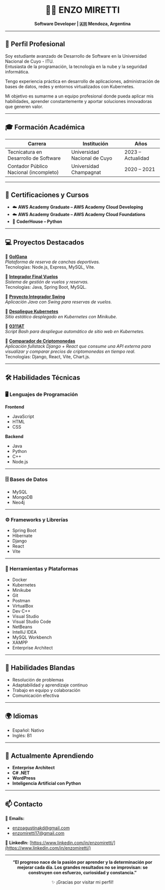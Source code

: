 <h1 align="center">👨‍💻 ENZO MIRETTI</h1>

<p align="center"><b>Software Developer | 🇦🇷 Mendoza, Argentina</b></p>

---

## 🚀 Perfil Profesional

Soy estudiante avanzado de Desarrollo de Software en la Universidad Nacional de Cuyo - ITU.  
Entusiasta de la programación, la tecnología en la nube y la seguridad informática.  

Tengo experiencia práctica en desarrollo de aplicaciones, administración de bases de datos, redes y entornos virtualizados con Kubernetes.  

Mi objetivo es sumarme a un equipo profesional donde pueda aplicar mis habilidades, aprender constantemente y aportar soluciones innovadoras que generen valor.

---

## 🎓 Formación Académica

<div align="center">

<table>
  <thead>
    <tr>
      <th>Carrera</th>
      <th>Institución</th>
      <th>Años</th>
    </tr>
  </thead>
  <tbody>
    <tr>
      <td>Tecnicatura en Desarrollo de Software</td>
      <td>Universidad Nacional de Cuyo</td>
      <td>2023 – Actualidad</td>
    </tr>
    <tr>
      <td>Contador Público Nacional (incompleto)</td>
      <td>Universidad Champagnat</td>
      <td>2020 – 2021</td>
    </tr>
  </tbody>
</table>

</div>

---

## 📜 Certificaciones y Cursos

- ☁️ **AWS Academy Graduate – AWS Academy Cloud Developing**
- ☁️ **AWS Academy Graduate – AWS Academy Cloud Foundations**
- 🐍 **CoderHouse – Python**

---

## 💻 Proyectos Destacados

🔹 **[GolGana](https://github.com/enzomiretti/GolGana)**  
_Plataforma de reserva de canchas deportivas._  
Tecnologías: Node.js, Express, MySQL, Vite.

🔹 **[Integrador Final Vuelos](https://github.com/enzomiretti/IntegradorFinalVuelos_MirettiEnzo)**  
_Sistema de gestión de vuelos y reservas._  
Tecnologías: Java, Spring Boot, MySQL.

🔹 **[Proyecto Integrador Swing](https://github.com/enzomiretti/ProyectoIntegradorSwing)**  
_Aplicación Java con Swing para reservas de vuelos._

🔹 **[Despliegue Kubernetes](https://github.com/enzomiretti/K8S_Cloud_Computing)**  
_Sitio estático desplegado en Kubernetes con Minikube._

🔹 **[0311AT](https://github.com/enzomiretti/0311AT)**  
_Script Bash para despliegue automático de sitio web en Kubernetes._

🔹 **[Comparador de Criptomonedas](https://github.com/enzomiretti/ComparadorCriptomonedas)**  
_Aplicación fullstack Django + React que consume una API externa para visualizar y comparar precios de criptomonedas en tiempo real._  
Tecnologías: Django, React, Vite, Chart.js.

---

## 🛠️ Habilidades Técnicas

### 🖥️ Lenguajes de Programación

**Frontend**
- JavaScript
- HTML
- CSS

**Backend**
- Java
- Python
- C++
- Node.js

---

### 🗄️ Bases de Datos
- MySQL
- MongoDB
- Neo4j

---

### ⚙️ Frameworks y Librerías
- Spring Boot
- Hibernate
- Django
- React
- Vite

---

### 🧰 Herramientas y Plataformas
- Docker
- Kubernetes
- Minikube
- Git
- Postman
- VirtualBox
- Dev C++
- Visual Studio
- Visual Studio Code
- NetBeans
- IntelliJ IDEA
- MySQL Workbench
- XAMPP
- Enterprise Architect

---

## 🧠 Habilidades Blandas
- Resolución de problemas
- Adaptabilidad y aprendizaje continuo
- Trabajo en equipo y colaboración
- Comunicación efectiva

---

## 🌍 Idiomas
- Español: Nativo
- Inglés: B1 

---

## 🌱 Actualmente Aprendiendo
- **Enterprise Architect**
- **C# .NET**
- **WordPress**
- **Inteligencia Artificial con Python**

---

## 📫 Contacto

📧 **Emails:**
- enzoagustinakd@gmail.com
- enzomiretti17@gmail.com

💼 **LinkedIn:**
[https://www.linkedin.com/in/enzomiretti/](https://www.linkedin.com/in/enzomiretti/)

---

<p align="center">
  <b>“El progreso nace de la pasión por aprender y la determinación por mejorar cada día. Los grandes resultados no se improvisan: se construyen con esfuerzo, curiosidad y constancia.”</b>
</p>

<p align="center">✨ ¡Gracias por visitar mi perfil!</p>
